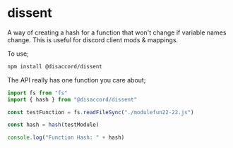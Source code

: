 # dissent

A way of creating a hash for a function that won't change if variable names change. This is useful for discord client mods & mappings.

To use;
```sh
npm install @disaccord/dissent
```

The API really has one function you care about;
```js
import fs from "fs"
import { hash } from "@disaccord/dissent"

const testFunction = fs.readFileSync("./modulefun22-22.js")

const hash = hash(testModule)

console.log("Function Hash: " + hash)
```